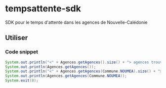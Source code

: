 # tempsattente-sdk
SDK pour le temps d'attente dans les agences de Nouvelle-Calédonie

## Utiliser

### Code snippet

```java
System.out.println("<" + Agences.getAgences().size() + "> agences trouvées");
System.out.println(Agences.getAgences());
System.out.println("<" + Agences.getAgences(Commune.NOUMEA).size() + "> agences trouvées pour <" + Commune.NOUMEA.name() + ">");
System.out.println(Agences.getAgences(Commune.NOUMEA));
System.exit(0);
```
